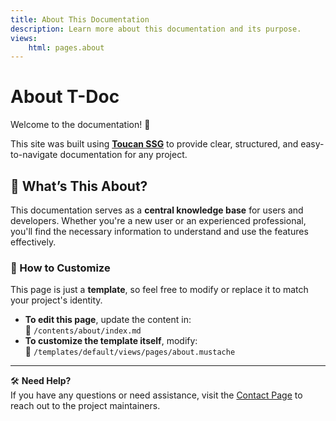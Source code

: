 ```yaml
---
title: About This Documentation
description: Learn more about this documentation and its purpose.
views:
    html: pages.about
---
```


# About T-Doc

Welcome to the documentation! 🎉

This site was built using **[Toucan SSG](https://toucansites.com)** to provide clear, structured, and easy-to-navigate documentation for any project.

## 📖 What’s This About?

This documentation serves as a **central knowledge base** for users and developers. Whether you're a new user or an experienced professional, you'll find the necessary information to understand and use the features effectively.

### 🚀 How to Customize

This page is just a **template**, so feel free to modify or replace it to match your project's identity.

- **To edit this page**, update the content in:  
  📂 `/contents/about/index.md`
- **To customize the template itself**, modify:  
  📂 `/templates/default/views/pages/about.mustache`

---

🛠 **Need Help?**  
If you have any questions or need assistance, visit the [Contact Page](/contact) to reach out to the project maintainers.
